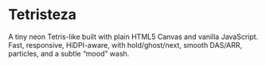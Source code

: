 # Tetristeza
A tiny neon Tetris-like built with plain HTML5 Canvas and vanilla JavaScript. Fast, responsive, HiDPI-aware, with hold/ghost/next, smooth DAS/ARR, particles, and a subtle “mood” wash.
